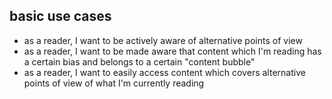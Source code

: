 ## basic use cases
- as a reader, I want to be actively aware of alternative points of view
- as a reader, I want to be made aware that content which I'm reading has a certain bias and belongs to a certain "content bubble"
- as a reader, I want to easily access content which covers alternative points of view of what I'm currently reading
